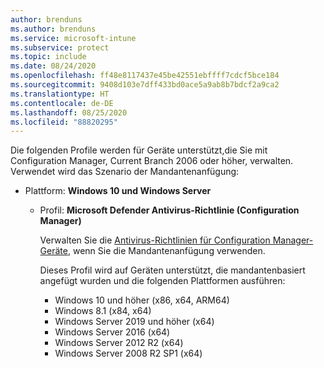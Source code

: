 ```yaml
---
author: brenduns
ms.author: brenduns
ms.service: microsoft-intune
ms.subservice: protect
ms.topic: include
ms.date: 08/24/2020
ms.openlocfilehash: ff48e8117437e45be42551ebffff7cdcf5bce184
ms.sourcegitcommit: 9408d103e7dff433bd0ace5a9ab8b7bdcf2a9ca2
ms.translationtype: HT
ms.contentlocale: de-DE
ms.lasthandoff: 08/25/2020
ms.locfileid: "88820295"
---
```

<!--Don't apply H2/H3 in this include file since they are context driven by article-->
Die folgenden Profile werden für Geräte unterstützt,die Sie mit Configuration Manager, Current Branch 2006 oder höher, verwalten. Verwendet wird das Szenario der Mandantenanfügung:
<!--The following profiles are supported for devices you manage with Configuration Manager Technical Preview 2007 or later, through the tenant attach scenario:-->

- Plattform: **Windows 10 und Windows Server**

  - Profil: **Microsoft Defender Antivirus-Richtlinie (Configuration Manager)**
  
    Verwalten Sie die [Antivirus-Richtlinien für Configuration Manager-Geräte](../../protect/antivirus-microsoft-defender-settings-windows-tenant-attach.md), wenn Sie die Mandantenanfügung verwenden.

    Dieses Profil wird auf Geräten unterstützt, die mandantenbasiert angefügt wurden und die folgenden Plattformen ausführen:
    - Windows 10 und höher (x86, x64, ARM64)
    - Windows 8.1 (x84, x64)
    - Windows Server 2019 und höher (x64)
    - Windows Server 2016 (x64)
    - Windows Server 2012 R2 (x64)
    - Windows Server 2008 R2 SP1 (x64)
